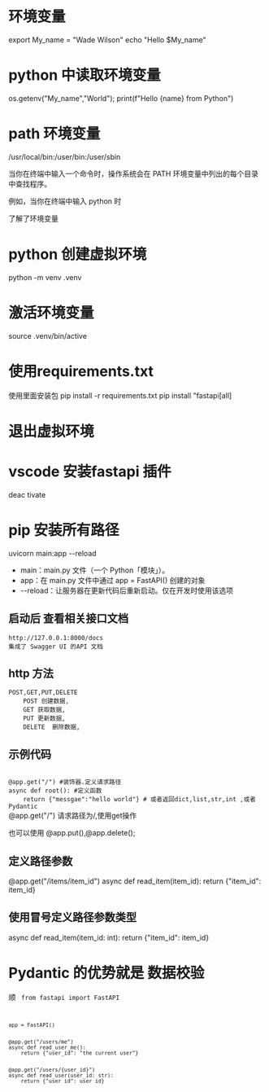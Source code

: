 # 环境变量


export My_name = "Wade Wilson"
echo "Hello $My_name"
# python 中读取环境变量

os.getenv("My_name","World");
print(f"Hello {name} from Python")

# path 环境变量

/usr/local/bin:/user/bin:/user/sbin 

当你在终端中输入一个命令时，操作系统会在 PATH 环境变量中列出的每个目录中查找程序。

例如，当你在终端中输入 python 时

了解了环境变量

# python 创建虚拟环境

python -m venv .venv

# 激活环境变量
source .venv/bin/active

#  使用requirements.txt 

使用里面安装包
pip install -r requirements.txt
pip install "fastapi[all]
#  退出虚拟环境
# vscode 安装fastapi 插件
deac tivate  
# pip 安装所有路径 
uvicorn main:app --reload
   * main：main.py 文件（一个 Python「模块」）。
   * app：在 main.py 文件中通过 app = FastAPI() 创建的对象
   * --reload：让服务器在更新代码后重新启动。仅在开发时使用该选项
## 启动后  查看相关接口文档
    http://127.0.0.1:8000/docs
    集成了 Swagger UI 的API 文档
## http 方法
    POST,GET,PUT,DELETE
        POST 创建数据,
        GET 获取数据,
        PUT 更新数据,
        DELETE  删除数据,

## 示例代码
<code>
@app.get("/") #装饰器.定义请求路径
async def root(): #定义函数
    return {"messgae":"hello world"} # 或者返回dict,list,str,int ,或者Pydantic
</code>
@app.get("/") 请求路径为/,使用get操作

也可以使用 @app.put(),@app.delete();
## 定义路径参数

@app.get("/items/item_id")
async def read_item(item_id):
    return {"item_id": item_id}

## 使用冒号定义路径参数类型

async def read_item(item_id: int):
    return {"item_id": item_id}

# Pydantic 的优势就是 数据校验
  顺
  <code>
    from fastapi import FastAPI

    app = FastAPI()


    @app.get("/users/me")
    async def read_user_me():
        return {"user_id": "the current user"}


    @app.get("/users/{user_id}")
    async def read_user(user_id: str):
        return {"user_id": user_id}
  </code>

